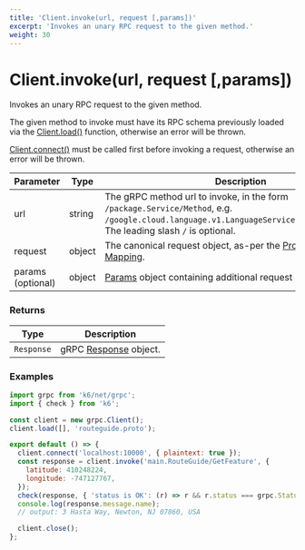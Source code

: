 ```yaml
---
title: 'Client.invoke(url, request [,params])'
excerpt: 'Invokes an unary RPC request to the given method.'
weight: 30
---
```


# Client.invoke(url, request [,params])

Invokes an unary RPC request to the given method.

The given method to invoke must have its RPC schema previously loaded via the [Client.load()](https://grafana.com/docs/k6/<K6_VERSION>/javascript-api/k6-net-grpc/client/client-load) function, otherwise an
error will be thrown.

[Client.connect()](/javascript-api/k6-net-grpc/client/client-connect) must be called first before invoking a request, otherwise an error will be thrown.

| Parameter         | Type   | Description                                                                                                                                                                 |
| ----------------- | ------ | --------------------------------------------------------------------------------------------------------------------------------------------------------------------------- |
| url               | string | The gRPC method url to invoke, in the form `/package.Service/Method`, e.g. `/google.cloud.language.v1.LanguageService/AnalyzeSentiment`. The leading slash `/` is optional. |
| request           | object | The canonical request object, as-per the [Protobuf JSON Mapping](https://developers.google.com/protocol-buffers/docs/proto3#json).                                          |
| params (optional) | object | [Params](https://grafana.com/docs/k6/<K6_VERSION>/javascript-api/k6-net-grpc/params) object containing additional request parameters.                                                      |

### Returns

| Type       | Description                                                                           |
| ---------- | ------------------------------------------------------------------------------------- |
| `Response` | gRPC [Response](https://grafana.com/docs/k6/<K6_VERSION>/javascript-api/k6-net-grpc/response) object. |

### Examples

<div class="code-group" data-props='{"labels": ["Simple example"], "lineNumbers": [true]}'>

```javascript
import grpc from 'k6/net/grpc';
import { check } from 'k6';

const client = new grpc.Client();
client.load([], 'routeguide.proto');

export default () => {
  client.connect('localhost:10000', { plaintext: true });
  const response = client.invoke('main.RouteGuide/GetFeature', {
    latitude: 410248224,
    longitude: -747127767,
  });
  check(response, { 'status is OK': (r) => r && r.status === grpc.StatusOK });
  console.log(response.message.name);
  // output: 3 Hasta Way, Newton, NJ 07860, USA

  client.close();
};
```

</div>
